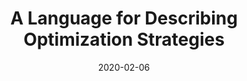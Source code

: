 ---
title: "A Language for Describing Optimization Strategies"
collection: publications
type: "Technical Report"
date: 2020-02-06
authors: "Bastian Hagedorn, Johannes Lenfers, Thomas Koehler, Sergei Gorlatch, and Michel Steuwer"
venue: "Technical Report"
paperurl: '/files/publications/2020/arXiv-2020.pdf'
dblp: 'journals/corr/abs-2002-02268'
projects: ['ELEVATE']
---